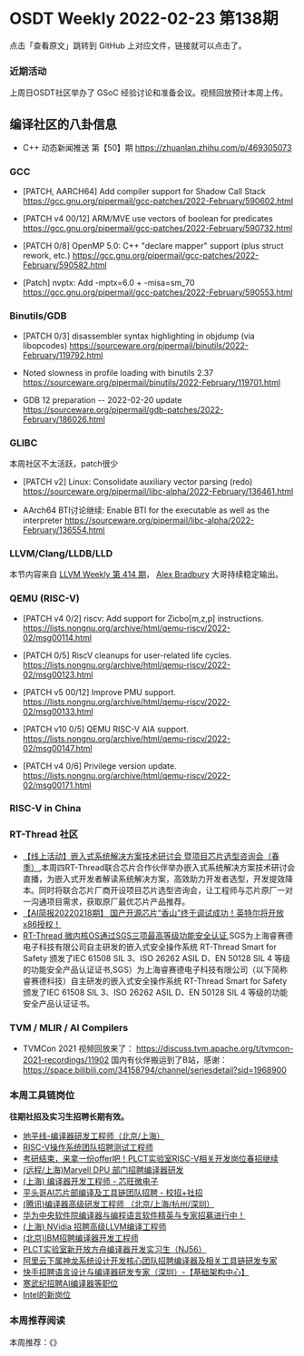 # OSDT Weekly 2022-02-23 第138期

点击「查看原文」跳转到 GitHub 上对应文件，链接就可以点击了。

### 近期活动

上周日OSDT社区举办了 GSoC 经验讨论和准备会议。视频回放预计本周上传。

## 编译社区的八卦信息

- C++ 动态新闻推送 第【50】期
  https://zhuanlan.zhihu.com/p/469305073

### GCC

- [PATCH, AARCH64] Add compiler support for Shadow Call Stack
  https://gcc.gnu.org/pipermail/gcc-patches/2022-February/590602.html

- [PATCH v4 00/12] ARM/MVE use vectors of boolean for predicates
  https://gcc.gnu.org/pipermail/gcc-patches/2022-February/590732.html

- [PATCH 0/8] OpenMP 5.0: C++ "declare mapper" support (plus struct rework, etc.)
  https://gcc.gnu.org/pipermail/gcc-patches/2022-February/590582.html

- [Patch] nvptx: Add -mptx=6.0 + -misa=sm_70
  https://gcc.gnu.org/pipermail/gcc-patches/2022-February/590553.html

### Binutils/GDB

- [PATCH 0/3] disassembler syntax highlighting in objdump (via libopcodes)
  https://sourceware.org/pipermail/binutils/2022-February/119792.html

- Noted slowness in profile loading with binutils 2.37
  https://sourceware.org/pipermail/binutils/2022-February/119701.html

- GDB 12 preparation -- 2022-02-20 update
  https://sourceware.org/pipermail/gdb-patches/2022-February/186026.html

### GLIBC

本周社区不太活跃，patch很少
- [PATCH v2] Linux: Consolidate auxiliary vector parsing (redo)
  https://sourceware.org/pipermail/libc-alpha/2022-February/136461.html

- AArch64 BTI讨论继续: Enable BTI for the executable as well as the interpreter
  https://sourceware.org/pipermail/libc-alpha/2022-February/136554.html

### LLVM/Clang/LLDB/LLD

本节内容来自 [LLVM Weekly 第 414 期](http://llvmweekly.org/issue/414)，
[Alex Bradbury](https://www.linkedin.com/in/alex-bradbury/) 大哥持续稳定输出。

### QEMU (RISC-V)

- [PATCH v4 0/2] riscv: Add support for Zicbo[m,z,p] instructions.
  https://lists.nongnu.org/archive/html/qemu-riscv/2022-02/msg00114.html

- [PATCH 0/5] RiscV cleanups for user-related life cycles.
  https://lists.nongnu.org/archive/html/qemu-riscv/2022-02/msg00123.html

- [PATCH v5 00/12] Improve PMU support.
  https://lists.nongnu.org/archive/html/qemu-riscv/2022-02/msg00133.html

- [PATCH v10 0/5] QEMU RISC-V AIA support.
  https://lists.nongnu.org/archive/html/qemu-riscv/2022-02/msg00147.html

- [PATCH v4 0/6] Privilege version update.
  https://lists.nongnu.org/archive/html/qemu-riscv/2022-02/msg00171.html

### RISC-V in China

### RT-Thread 社区

- [【线上活动】嵌入式系统解决方案技术研讨会 暨项目芯片选型咨询会（春季）](https://mp.weixin.qq.com/s/vxzgYvGq-ti1nyRTq0cLDA),本周四RT-Thread联合芯片合作伙伴举办嵌入式系统解决方案技术研讨会直播，为嵌入式开发者解读系统解决方案，高效助力开发者选型，开发提效降本。同时将联合芯片厂商开设项目芯片选型咨询会，让工程师与芯片原厂一对一沟通项目需求，获取原厂最优芯片产品推荐。
- [【AI简报20220218期】 国产开源芯片“香山”终于调试成功！英特尔将开放x86授权！](https://mp.weixin.qq.com/s/ODCDJsra_QYMQVyW5z0Yqw)
- [RT-Thread 微内核OS通过SGS三项最高等级功能安全认证](https://mp.weixin.qq.com/s/WchKOjkoqPB32g14w3ELig),SGS为上海睿赛德电子科技有限公司自主研发的嵌入式安全操作系统 RT-Thread Smart for Safety 颁发了IEC 61508 SIL 3、ISO 26262 ASIL D、EN 50128 SIL 4 等级的功能安全产品认证证书,SGS）为上海睿赛德电子科技有限公司（以下简称睿赛德科技）自主研发的嵌入式安全操作系统 RT-Thread Smart for Safety 颁发了IEC 61508 SIL 3、ISO 26262 ASIL D、EN 50128 SIL 4 等级的功能安全产品认证证书。

### TVM / MLIR / AI Compilers

- TVMCon 2021 视频回放来了：
  https://discuss.tvm.apache.org/t/tvmcon-2021-recordings/11902
  国内有伙伴搬运到了B站，感谢：
  https://space.bilibili.com/34158794/channel/seriesdetail?sid=1968900

### 本周工具链岗位

**往期社招及实习生招聘长期有效。**

- [地平线-编译器研发工程师（北京/上海）](https://mp.weixin.qq.com/s/MYObl7iWIbyrTz9hCmKWYA)
- [RISC-V操作系统团队招聘测试工程师](https://mp.weixin.qq.com/s/inLFS4pI1F74m_oJ2I7xjQ)
- [考研结束，来拿一份offer吧！PLCT实验室RISC-V相关开发岗位春招继续](https://mp.weixin.qq.com/s/PWV5akv5kw3iOuHb-uSNrQ)
- [(远程/上海)Marvell DPU 部门招聘编译器研发](https://mp.weixin.qq.com/s/B6JjAhF3TZjezD1tjYHDaw)
- [(上海) 编译器开发工程师 - 芯旺微电子](https://mp.weixin.qq.com/s/nqe1-7qffnc0CaejYkpKyw)
- [平头哥AI芯片部编译及工具链团队招聘 - 校招+社招](https://mp.weixin.qq.com/s/kARbXtJotRPCNMrV-yOanA)
- [(腾讯)编译器高级研发工程师 （北京/上海/杭州/深圳）](https://mp.weixin.qq.com/s/DF-2qmHmpKZtJ1djHXM1Ug)
- [华为中央软件院编译器与编程语言软件精英与专家招募进行中！](https://mp.weixin.qq.com/s/VshbvWegM3eCdgK9d6v46A)
- [(上海) NVidia 招聘高级LLVM编译工程师](https://mp.weixin.qq.com/s/y6UmneY-UvzyhEvyCaoyEg)
- [(北京)IBM招聘编译器开发工程师](https://mp.weixin.qq.com/s/B_d1gjyrgncevOGWnV_Jfw)
- [PLCT实验室新开放方舟编译器开发实习生（NJ56）](https://mp.weixin.qq.com/s/lPp5RvjYhpDIGsp-luLzKQ)
- [阿里云下属神龙系统设计开发核心团队招聘编译器及相关工具链研发专家](https://mp.weixin.qq.com/s/h3ELBXBHfNjZCyCRixqnOQ)
- [快手招聘语言设计与编译器研发专家（深圳）-【基础架构中心】](https://mp.weixin.qq.com/s/QTWnlaBFtWQ3YThHJSIhbA)
- [寒武纪招聘AI编译器等职位](https://mp.weixin.qq.com/s/LWpDXEA2rJ1wx9mr8XoWxw)
- [Intel的新岗位](https://mp.weixin.qq.com/s/xs-deMCI4ob7WX0vIRZMZw)

### 本周推荐阅读

本周推荐：《》
